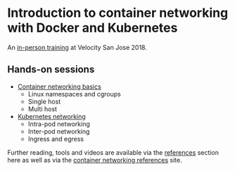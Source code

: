 # Introduction to container networking with Docker and Kubernetes

An [in-person training](https://conferences.oreilly.com/velocity/vl-ca/public/schedule/detail/67243) at Velocity San Jose 2018.


## Hands-on sessions

- [Container networking basics](container.md)
  - Linux namespaces and cgroups
  - Single host
  - Multi host
- [Kubernetes networking](k8s.md)
  - Intra-pod networking
  - Inter-pod networking
  - Ingress and egress

Further reading, tools and videos are available via the [references](references.md) section here as well as via the [container networking references](http://mhausenblas.info/cn-ref/) site.
